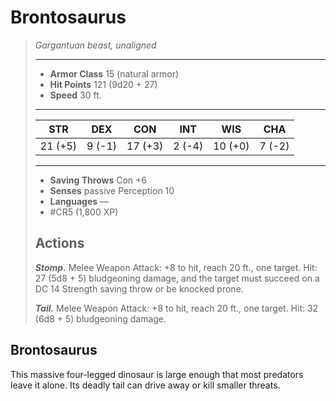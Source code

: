 # Brontosaurus
>*Gargantuan beast, unaligned*
>___
>- **Armor Class** 15 (natural armor)
>- **Hit Points** 121 (9d20 + 27)
>- **Speed** 30 ft.
>___
>|STR|DEX|CON|INT|WIS|CHA|
>|:---:|:---:|:---:|:---:|:---:|:---:|
>|21 (+5)|9 (-1)|17 (+3)|2 (-4)|10 (+0)|7 (-2)|
>___
>- **Saving Throws** Con +6
>- **Senses** passive Perception 10
>- **Languages** —
>- #CR5 (1,800 XP)
>## Actions
>***Stomp.*** Melee Weapon Attack: +8 to hit, reach 20 ft., one target. Hit: 27 (5d8 + 5) bludgeoning damage, and the target must succeed on a DC 14 Strength saving throw or be knocked prone.  
>
>***Tail.*** Melee Weapon Attack: +8 to hit, reach 20 ft., one target. Hit: 32 (6d8 + 5) bludgeoning damage.

## Brontosaurus

This massive four-legged dinosaur is large enough that most predators leave it alone. Its deadly tail can drive away or kill smaller threats.